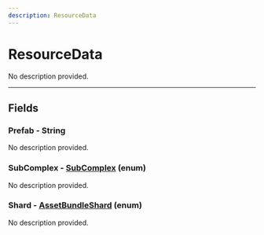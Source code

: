 ```yaml
---
description: ResourceData
---
```


# ResourceData

No description provided.

***

## Fields

### Prefab - String

No description provided.

### SubComplex - [SubComplex](../enum-types.md#SubComplex) (enum)

No description provided.

### Shard - [AssetBundleShard](../enum-types.md#AssetBundleShard) (enum)

No description provided.

